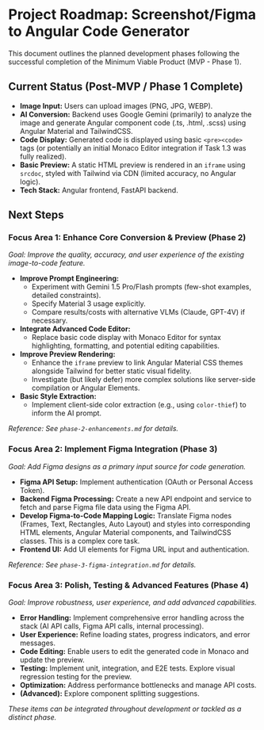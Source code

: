 # Project Roadmap: Screenshot/Figma to Angular Code Generator

This document outlines the planned development phases following the successful completion of the Minimum Viable Product (MVP - Phase 1).

## Current Status (Post-MVP / Phase 1 Complete)

*   **Image Input:** Users can upload images (PNG, JPG, WEBP).
*   **AI Conversion:** Backend uses Google Gemini (primarily) to analyze the image and generate Angular component code (.ts, .html, .scss) using Angular Material and TailwindCSS.
*   **Code Display:** Generated code is displayed using basic `<pre><code>` tags (or potentially an initial Monaco Editor integration if Task 1.3 was fully realized).
*   **Basic Preview:** A static HTML preview is rendered in an `iframe` using `srcdoc`, styled with Tailwind via CDN (limited accuracy, no Angular logic).
*   **Tech Stack:** Angular frontend, FastAPI backend.

## Next Steps

### Focus Area 1: Enhance Core Conversion & Preview (Phase 2)

*Goal: Improve the quality, accuracy, and user experience of the existing image-to-code feature.*

*   **Improve Prompt Engineering:**
    *   Experiment with Gemini 1.5 Pro/Flash prompts (few-shot examples, detailed constraints).
    *   Specify Material 3 usage explicitly.
    *   Compare results/costs with alternative VLMs (Claude, GPT-4V) if necessary.
*   **Integrate Advanced Code Editor:**
    *   Replace basic code display with Monaco Editor for syntax highlighting, formatting, and potential editing capabilities.
*   **Improve Preview Rendering:**
    *   Enhance the `iframe` preview to link Angular Material CSS themes alongside Tailwind for better static visual fidelity.
    *   Investigate (but likely defer) more complex solutions like server-side compilation or Angular Elements.
*   **Basic Style Extraction:**
    *   Implement client-side color extraction (e.g., using `color-thief`) to inform the AI prompt.

*Reference: See `phase-2-enhancements.md` for details.*

### Focus Area 2: Implement Figma Integration (Phase 3)

*Goal: Add Figma designs as a primary input source for code generation.*

*   **Figma API Setup:** Implement authentication (OAuth or Personal Access Token).
*   **Backend Figma Processing:** Create a new API endpoint and service to fetch and parse Figma file data using the Figma API.
*   **Develop Figma-to-Code Mapping Logic:** Translate Figma nodes (Frames, Text, Rectangles, Auto Layout) and styles into corresponding HTML elements, Angular Material components, and TailwindCSS classes. This is a complex core task.
*   **Frontend UI:** Add UI elements for Figma URL input and authentication.

*Reference: See `phase-3-figma-integration.md` for details.*

### Focus Area 3: Polish, Testing & Advanced Features (Phase 4)

*Goal: Improve robustness, user experience, and add advanced capabilities.*

*   **Error Handling:** Implement comprehensive error handling across the stack (AI API calls, Figma API calls, internal processing).
*   **User Experience:** Refine loading states, progress indicators, and error messages.
*   **Code Editing:** Enable users to edit the generated code in Monaco and update the preview.
*   **Testing:** Implement unit, integration, and E2E tests. Explore visual regression testing for the preview.
*   **Optimization:** Address performance bottlenecks and manage API costs.
*   **(Advanced):** Explore component splitting suggestions.

*These items can be integrated throughout development or tackled as a distinct phase.* 